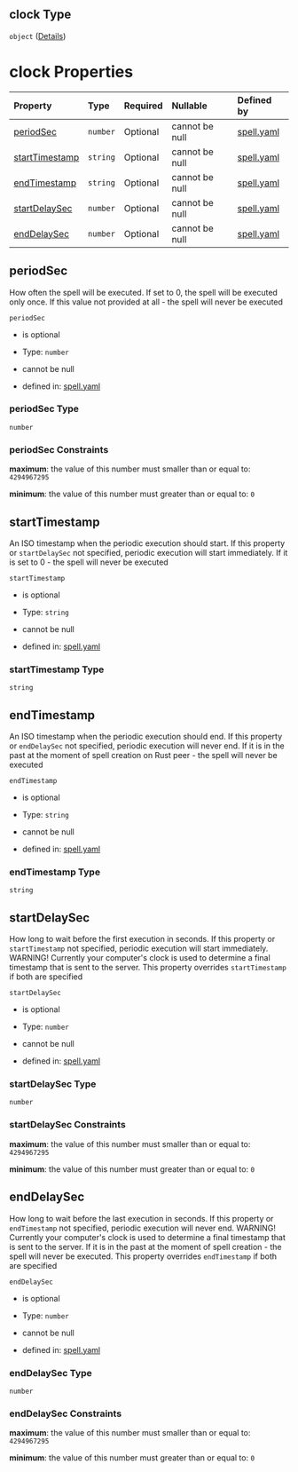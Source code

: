 ## clock Type

`object` ([Details](spell-properties-clock.md))

# clock Properties

| Property                          | Type     | Required | Nullable       | Defined by                                                                                                                                             |
| :-------------------------------- | :------- | :------- | :------------- | :----------------------------------------------------------------------------------------------------------------------------------------------------- |
| [periodSec](#periodsec)           | `number` | Optional | cannot be null | [spell.yaml](spell-properties-clock-properties-periodsec.md "https://fluence.dev/schemas/spell.yaml#/properties/clock/properties/periodSec")           |
| [startTimestamp](#starttimestamp) | `string` | Optional | cannot be null | [spell.yaml](spell-properties-clock-properties-starttimestamp.md "https://fluence.dev/schemas/spell.yaml#/properties/clock/properties/startTimestamp") |
| [endTimestamp](#endtimestamp)     | `string` | Optional | cannot be null | [spell.yaml](spell-properties-clock-properties-endtimestamp.md "https://fluence.dev/schemas/spell.yaml#/properties/clock/properties/endTimestamp")     |
| [startDelaySec](#startdelaysec)   | `number` | Optional | cannot be null | [spell.yaml](spell-properties-clock-properties-startdelaysec.md "https://fluence.dev/schemas/spell.yaml#/properties/clock/properties/startDelaySec")   |
| [endDelaySec](#enddelaysec)       | `number` | Optional | cannot be null | [spell.yaml](spell-properties-clock-properties-enddelaysec.md "https://fluence.dev/schemas/spell.yaml#/properties/clock/properties/endDelaySec")       |

## periodSec

How often the spell will be executed. If set to 0, the spell will be executed only once. If this value not provided at all - the spell will never be executed

`periodSec`

*   is optional

*   Type: `number`

*   cannot be null

*   defined in: [spell.yaml](spell-properties-clock-properties-periodsec.md "https://fluence.dev/schemas/spell.yaml#/properties/clock/properties/periodSec")

### periodSec Type

`number`

### periodSec Constraints

**maximum**: the value of this number must smaller than or equal to: `4294967295`

**minimum**: the value of this number must greater than or equal to: `0`

## startTimestamp

An ISO timestamp when the periodic execution should start. If this property or `startDelaySec` not specified, periodic execution will start immediately. If it is set to 0 - the spell will never be executed

`startTimestamp`

*   is optional

*   Type: `string`

*   cannot be null

*   defined in: [spell.yaml](spell-properties-clock-properties-starttimestamp.md "https://fluence.dev/schemas/spell.yaml#/properties/clock/properties/startTimestamp")

### startTimestamp Type

`string`

## endTimestamp

An ISO timestamp when the periodic execution should end. If this property or `endDelaySec` not specified, periodic execution will never end. If it is in the past at the moment of spell creation on Rust peer - the spell will never be executed

`endTimestamp`

*   is optional

*   Type: `string`

*   cannot be null

*   defined in: [spell.yaml](spell-properties-clock-properties-endtimestamp.md "https://fluence.dev/schemas/spell.yaml#/properties/clock/properties/endTimestamp")

### endTimestamp Type

`string`

## startDelaySec

How long to wait before the first execution in seconds. If this property or `startTimestamp` not specified, periodic execution will start immediately. WARNING! Currently your computer's clock is used to determine a final timestamp that is sent to the server. This property overrides `startTimestamp` if both are specified

`startDelaySec`

*   is optional

*   Type: `number`

*   cannot be null

*   defined in: [spell.yaml](spell-properties-clock-properties-startdelaysec.md "https://fluence.dev/schemas/spell.yaml#/properties/clock/properties/startDelaySec")

### startDelaySec Type

`number`

### startDelaySec Constraints

**maximum**: the value of this number must smaller than or equal to: `4294967295`

**minimum**: the value of this number must greater than or equal to: `0`

## endDelaySec

How long to wait before the last execution in seconds. If this property or `endTimestamp` not specified, periodic execution will never end. WARNING! Currently your computer's clock is used to determine a final timestamp that is sent to the server. If it is in the past at the moment of spell creation - the spell will never be executed. This property overrides `endTimestamp` if both are specified

`endDelaySec`

*   is optional

*   Type: `number`

*   cannot be null

*   defined in: [spell.yaml](spell-properties-clock-properties-enddelaysec.md "https://fluence.dev/schemas/spell.yaml#/properties/clock/properties/endDelaySec")

### endDelaySec Type

`number`

### endDelaySec Constraints

**maximum**: the value of this number must smaller than or equal to: `4294967295`

**minimum**: the value of this number must greater than or equal to: `0`

